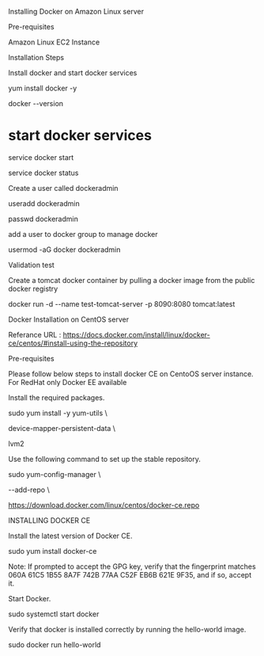 Installing Docker on Amazon Linux server

Pre-requisites

Amazon Linux EC2 Instance

Installation Steps

Install docker and start docker services

yum install docker -y

docker --version 

# start docker services

service docker start

service docker status

Create a user called dockeradmin

useradd dockeradmin

passwd dockeradmin

add a user to docker group to manage docker

usermod -aG docker dockeradmin

Validation test

Create a tomcat docker container by pulling a docker image from the public docker registry

docker run -d --name test-tomcat-server -p 8090:8080 tomcat:latest

Docker Installation on CentOS server

Referance URL : https://docs.docker.com/install/linux/docker-ce/centos/#install-using-the-repository

Pre-requisites

Please follow below steps to install docker CE on CentoOS server instance. For RedHat only Docker EE available

Install the required packages.

sudo yum install -y yum-utils \

device-mapper-persistent-data \

lvm2

Use the following command to set up the stable repository.

sudo yum-config-manager \

--add-repo \

https://download.docker.com/linux/centos/docker-ce.repo

INSTALLING DOCKER CE

Install the latest version of Docker CE.

sudo yum install docker-ce

Note: If prompted to accept the GPG key, verify that the fingerprint matches 060A 61C5 1B55 8A7F 742B 77AA C52F EB6B 621E 9F35, and if so, accept it.

Start Docker.

sudo systemctl start docker

Verify that docker is installed correctly by running the hello-world image.

sudo docker run hello-world
